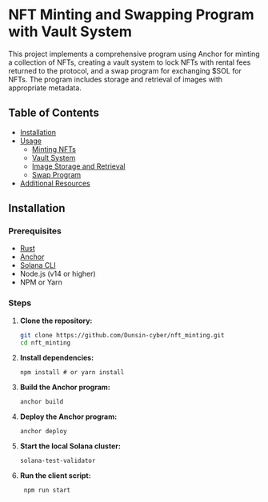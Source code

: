 # NFT Minting and Swapping Program with Vault System

This project implements a comprehensive program using Anchor for minting a collection of NFTs, creating a vault system to lock NFTs with rental fees returned to the protocol, and a swap program for exchanging $SOL for NFTs. The program includes storage and retrieval of images with appropriate metadata.

## Table of Contents

- [Installation](#installation)
- [Usage](#usage)
  - [Minting NFTs](#minting-nfts)
  - [Vault System](#vault-system)
  - [Image Storage and Retrieval](#image-storage-and-retrieval)
  - [Swap Program](#swap-program)
- [Additional Resources](#additional-resources)

## Installation

### Prerequisites

- [Rust](https://www.rust-lang.org/tools/install)
- [Anchor](https://project-serum.github.io/anchor/getting-started/installation.html)
- [Solana CLI](https://docs.solana.com/cli/install-solana-cli-tools)
- Node.js (v14 or higher)
- NPM or Yarn

### Steps

1. **Clone the repository:**

   ```bash
   git clone https://github.com/Dunsin-cyber/nft_minting.git
   cd nft_minting
   ```

2. **Install dependencies:**

   ```
   npm install # or yarn install

   ```

3. **Build the Anchor program:**

   ```
   anchor build

   ```

4. **Deploy the Anchor program:**

   ```
   anchor deploy

   ```

5. **Start the local Solana cluster:**

   ```
   solana-test-validator

   ```

6. **Run the client script:**

   ```
    npm run start

   ```
